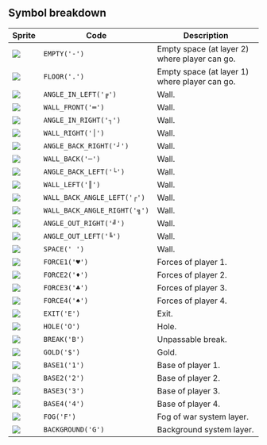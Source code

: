 <meta charset="UTF-8">

## Symbol breakdown
| Sprite | Code | Description |
| -------- | -------- | -------- |
|<img src="/codenjoy-contest/resources/expansion/sprite/empty.png" style="height:auto;" /> | `EMPTY('-')` | Empty space (at layer 2) where player can go. | 
|<img src="/codenjoy-contest/resources/expansion/sprite/floor.png" style="height:auto;" /> | `FLOOR('.')` | Empty space (at layer 1) where player can go. | 
|<img src="/codenjoy-contest/resources/expansion/sprite/angle_in_left.png" style="height:auto;" /> | `ANGLE_IN_LEFT('╔')` | Wall. | 
|<img src="/codenjoy-contest/resources/expansion/sprite/wall_front.png" style="height:auto;" /> | `WALL_FRONT('═')` | Wall. | 
|<img src="/codenjoy-contest/resources/expansion/sprite/angle_in_right.png" style="height:auto;" /> | `ANGLE_IN_RIGHT('┐')` | Wall. | 
|<img src="/codenjoy-contest/resources/expansion/sprite/wall_right.png" style="height:auto;" /> | `WALL_RIGHT('│')` | Wall. | 
|<img src="/codenjoy-contest/resources/expansion/sprite/angle_back_right.png" style="height:auto;" /> | `ANGLE_BACK_RIGHT('┘')` | Wall. | 
|<img src="/codenjoy-contest/resources/expansion/sprite/wall_back.png" style="height:auto;" /> | `WALL_BACK('─')` | Wall. | 
|<img src="/codenjoy-contest/resources/expansion/sprite/angle_back_left.png" style="height:auto;" /> | `ANGLE_BACK_LEFT('└')` | Wall. | 
|<img src="/codenjoy-contest/resources/expansion/sprite/wall_left.png" style="height:auto;" /> | `WALL_LEFT('║')` | Wall. | 
|<img src="/codenjoy-contest/resources/expansion/sprite/wall_back_angle_left.png" style="height:auto;" /> | `WALL_BACK_ANGLE_LEFT('┌')` | Wall. | 
|<img src="/codenjoy-contest/resources/expansion/sprite/wall_back_angle_right.png" style="height:auto;" /> | `WALL_BACK_ANGLE_RIGHT('╗')` | Wall. | 
|<img src="/codenjoy-contest/resources/expansion/sprite/angle_out_right.png" style="height:auto;" /> | `ANGLE_OUT_RIGHT('╝')` | Wall. | 
|<img src="/codenjoy-contest/resources/expansion/sprite/angle_out_left.png" style="height:auto;" /> | `ANGLE_OUT_LEFT('╚')` | Wall. | 
|<img src="/codenjoy-contest/resources/expansion/sprite/space.png" style="height:auto;" /> | `SPACE(' ')` | Wall. | 
|<img src="/codenjoy-contest/resources/expansion/sprite/force1.png" style="height:auto;" /> | `FORCE1('♥')` | Forces of player 1. | 
|<img src="/codenjoy-contest/resources/expansion/sprite/force2.png" style="height:auto;" /> | `FORCE2('♦')` | Forces of player 2. | 
|<img src="/codenjoy-contest/resources/expansion/sprite/force3.png" style="height:auto;" /> | `FORCE3('♣')` | Forces of player 3. | 
|<img src="/codenjoy-contest/resources/expansion/sprite/force4.png" style="height:auto;" /> | `FORCE4('♠')` | Forces of player 4. | 
|<img src="/codenjoy-contest/resources/expansion/sprite/exit.png" style="height:auto;" /> | `EXIT('E')` | Exit. | 
|<img src="/codenjoy-contest/resources/expansion/sprite/hole.png" style="height:auto;" /> | `HOLE('O')` | Hole. | 
|<img src="/codenjoy-contest/resources/expansion/sprite/break.png" style="height:auto;" /> | `BREAK('B')` | Unpassable break. | 
|<img src="/codenjoy-contest/resources/expansion/sprite/gold.png" style="height:auto;" /> | `GOLD('$')` | Gold. | 
|<img src="/codenjoy-contest/resources/expansion/sprite/base1.png" style="height:auto;" /> | `BASE1('1')` | Base of player 1. | 
|<img src="/codenjoy-contest/resources/expansion/sprite/base2.png" style="height:auto;" /> | `BASE2('2')` | Base of player 2. | 
|<img src="/codenjoy-contest/resources/expansion/sprite/base3.png" style="height:auto;" /> | `BASE3('3')` | Base of player 3. | 
|<img src="/codenjoy-contest/resources/expansion/sprite/base4.png" style="height:auto;" /> | `BASE4('4')` | Base of player 4. | 
|<img src="/codenjoy-contest/resources/expansion/sprite/fog.png" style="height:auto;" /> | `FOG('F')` | Fog of war system layer. | 
|<img src="/codenjoy-contest/resources/expansion/sprite/background.png" style="height:auto;" /> | `BACKGROUND('G')` | Background system layer. | 
